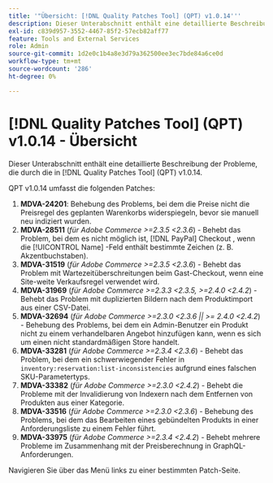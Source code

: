 ```yaml
---
title: '"Übersicht: [!DNL Quality Patches Tool] (QPT) v1.0.14'''
description: Dieser Unterabschnitt enthält eine detaillierte Beschreibung der Probleme, die durch die in [!DNL Quality Patches Tool] (QPT) v1.0.14.
exl-id: c839d957-3552-4467-85f2-57ecb82aff77
feature: Tools and External Services
role: Admin
source-git-commit: 1d2e0c1b4a8e3d79a362500ee3ec7bde84a6ce0d
workflow-type: tm+mt
source-wordcount: '286'
ht-degree: 0%

---
```


# [!DNL Quality Patches Tool] (QPT) v1.0.14 - Übersicht

Dieser Unterabschnitt enthält eine detaillierte Beschreibung der Probleme, die durch die in [!DNL Quality Patches Tool] (QPT) v1.0.14.

QPT v1.0.14 umfasst die folgenden Patches:

1. **MDVA-24201**: Behebung des Problems, bei dem die Preise nicht die Preisregel des geplanten Warenkorbs widerspiegeln, bevor sie manuell neu indiziert wurden.
1. **MDVA-28511** (*für Adobe Commerce >=2.3.5 &lt;2.3.6*) - Behebt das Problem, bei dem es nicht möglich ist, [!DNL PayPal] Checkout , wenn die [!UICONTROL Name] -Feld enthält bestimmte Zeichen (z. B. Akzentbuchstaben).
1. **MDVA-31519** (*für Adobe Commerce >=2.3.5 &lt;2.3.6*) - Behebt das Problem mit Wartezeitüberschreitungen beim Gast-Checkout, wenn eine Site-weite Verkaufsregel verwendet wird.
1. **MDVA-31969** (*für Adobe Commerce >=2.3.3 &lt;2.3.5, >=2.4.0 &lt;2.4.2*) - Behebt das Problem mit duplizierten Bildern nach dem Produktimport aus einer CSV-Datei.
1. **MDVA-32694** (*für Adobe Commerce >=2.3.0 &lt;2.3.6 || >= 2.4.0 &lt;2.4.2*) - Behebung des Problems, bei dem ein Admin-Benutzer ein Produkt nicht zu einem verhandelbaren Angebot hinzufügen kann, wenn es sich um einen nicht standardmäßigen Store handelt.
1. **MDVA-33281** (*für Adobe Commerce >=2.3.4 &lt;2.3.6*) - Behebt das Problem, bei dem ein schwerwiegender Fehler in `inventory:reservation:list-inconsistencies` aufgrund eines falschen SKU-Parametertyps.
1. **MDVA-33382** (*für Adobe Commerce >=2.3.0 &lt;2.4.2*) - Behebt die Probleme mit der Invalidierung von Indexern nach dem Entfernen von Produkten aus einer Kategorie.
1. **MDVA-33516** (*für Adobe Commerce >=2.3.0 &lt;2.3.6*) - Behebung des Problems, bei dem das Bearbeiten eines gebündelten Produkts in einer Anforderungsliste zu einem Fehler führt.
1. **MDVA-33975** (*für Adobe Commerce >=2.3.4 &lt;2.4.2*) - Behebt mehrere Probleme im Zusammenhang mit der Preisberechnung in GraphQL-Anforderungen.

Navigieren Sie über das Menü links zu einer bestimmten Patch-Seite.
